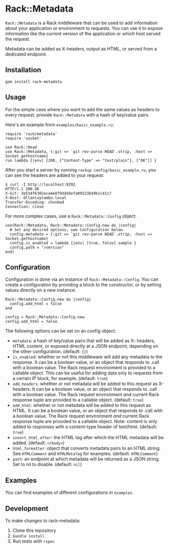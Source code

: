 # Rack::Metadata

`Rack::Metadata` is a Rack middleware that can be used to add information about your application or environment to requests. You can use it to expose information like the current version of the application or which host served the request.

Metadata can be added as X-headers, output as HTML, or served from a dedicated endpoint.

## Installation

```
gem install rack-metadata
```

## Usage

For the simple case where you want to add the same values as headers to every request, provide `Rack::Metadata` with a hash of key/value pairs.

Here's an example from `examples/basic_example.ru`:
```
require 'rack/metadata'
require 'socket'

use Rack::Head
use Rack::Metadata, {:git => `git rev-parse HEAD`.strip, :host => Socket.gethostname}
run lambda {|env| [200, {"Content-Type" => "text/plain"}, ["OK"]] }
```

After you start a server by running `rackup config/basic_example.ru`, you can see the headers are added to your request:

```
$ curl -I http://localhost:9292
HTTP/1.1 200 OK
X-Git: 3e534f6302eca4e8f94456efa09523b49b1c41c7
X-Host: Ollantaytambo.local
Transfer-Encoding: chunked
Connection: close
```

For more complex cases, use a `Rack::Metadata::Config` object:

```
use(Rack::Metadata, Rack::Metadata::Config.new do |config|
  # Set any desired options; see Configuration below
  config.metadata = {:git => `git rev-parse HEAD`.strip, :host => Socket.gethostname}
  config.is_enabled = lambda {|env| [true, false].sample }
  config.path = "/version"
end)
```

## Configuration

Configuration is done via an instance of `Rack::Metadata::Config`. You can create a configuration by providing a block to the constructor, or by setting values directly on a new instance:

```
Rack::Metadata::Config.new do |config|
  config.add_html = false
end

config = Rack::Metadata::Config.new
config.add_html = false
```

The following options can be set on an config object:

- `metadata`: a hash of key/value pairs that will be added as X- headers,
HTML content, or exposed directly at a JSON endpoint, depending on the
other configuration. (default: `{}`)
- `is_enabled`: whether or not this middleware will add any metadata to the response. It can be a boolean value, or an object that responds to .call with a boolean value. The Rack request environment is provided to a callable object. This can be useful for adding data only to requests from a certain IP block, for example. (default: `true`)
- `add_headers`: whether or not metadata will be added to this request as X-headers. It can be a boolean value, or an object that responds to .call with a boolean value. The Rack request environment _and_ current Rack response tuple are provided to a callable object. (default: `true`)
- `add_html`: whether or not metadata will be added to this request as HTML. It can be a boolean value, or an object that responds to .call with a boolean value. The Rack request environment *and* current Rack response tuple are provided to a callable object. Note: content is only added to responses with a content-type header of text/html. (default: `true`)
- `insert_html_after`: the HTML tag after which the HTML metadata will be added. (default: `</body>`)
- `html_formatter`: object that converts metadata pairs to an HTML string. See `HTMLComment` and `HTMLMetaTag` for examples. (default: `HTMLComment`)
- `path`: an endpoint at which metadata will be returned as a JSON string. Set to nil to disable. (default: `nil`)

## Examples

You can find examples of different configurations in `examples`.

## Development

To make changes to rack-metadata:

1. Clone this repository
2. `bundle install`
3. Run tests with `rspec`
